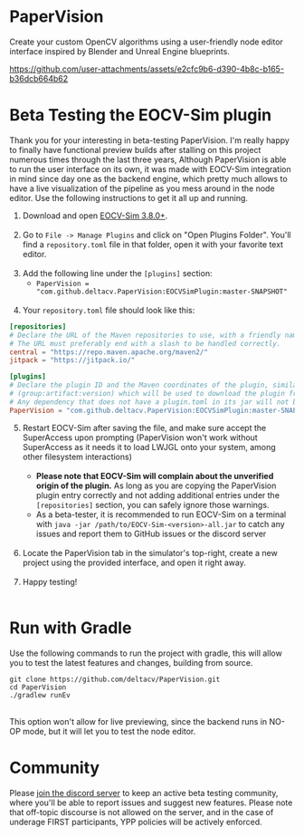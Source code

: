 # PaperVision

Create your custom OpenCV algorithms using a user-friendly node editor interface inspired by Blender and Unreal Engine blueprints.

https://github.com/user-attachments/assets/e2cfc9b6-d390-4b8c-b165-b36dcb664b62

# Beta Testing the EOCV-Sim plugin

Thank you for your interesting in beta-testing PaperVision. I'm really happy to finally have functional preview builds after stalling on this project numerous times through the last three years,
Although PaperVision is able to run the user interface on its own, it was made with EOCV-Sim integration in mind since day one as the backend engine, which pretty much allows to have a live visualization of the pipeline as you mess around in the node editor. Use the following instructions to get it all up and running.

1. Download and open [EOCV-Sim 3.8.0+](https://deltacv.gitbook.io/eocv-sim/downloading-eocv-sim).<br><br>
2. Go to `File -> Manage Plugins` and click on "Open Plugins Folder". You'll find a `repository.toml` file in that folder, open it with your favorite text editor.<br><br>
3. Add the following line under the `[plugins]` section:
   - `PaperVision = "com.github.deltacv.PaperVision:EOCVSimPlugin:master-SNAPSHOT"`<br><br>
4. Your `repository.toml` file should look like this:
```toml
[repositories]
# Declare the URL of the Maven repositories to use, with a friendly name.
# The URL must preferably end with a slash to be handled correctly.
central = "https://repo.maven.apache.org/maven2/"
jitpack = "https://jitpack.io/"

[plugins]
# Declare the plugin ID and the Maven coordinates of the plugin, similar to how you do it in Gradle.
# (group:artifact:version) which will be used to download the plugin from one of Maven repositories.
# Any dependency that does not have a plugin.toml in its jar will not be considered after download.
PaperVision = "com.github.deltacv.PaperVision:EOCVSimPlugin:master-SNAPSHOT"
```
5. Restart EOCV-Sim after saving the file, and make sure accept the SuperAccess upon prompting (PaperVision won't work without SuperAccess as it needs it to load LWJGL onto your system, among other filesystem interactions)<br><br>
   - **Please note that EOCV-Sim will complain about the unverified origin of the plugin.** As long as you are copying the PaperVision plugin entry correctly and not adding additional entries under the `[repositories]` section, you can safely ignore those warnings.
   - As a beta-tester, it is recommended to run EOCV-Sim on a terminal with `java -jar /path/to/EOCV-Sim-<version>-all.jar` to catch any issues and report them to GitHub issues or the discord server<br><br>
6. Locate the PaperVision tab in the simulator's top-right, create a new project using the provided interface, and open it right away.<br><br>
7. Happy testing!<br><br>

# Run with Gradle

Use the following commands to run the project with gradle, this will allow you to test the latest features and changes, building from source.
<br>

```shell
git clone https://github.com/deltacv/PaperVision.git
cd PaperVision
./gradlew runEv
```

<br>This option won't allow for live previewing, since the backend runs in NO-OP mode, but it will let you to test the node editor.

# Community

Please [join the discord server](https://discord.gg/A3RMYzf6DA) to keep an active beta testing community, where you'll be able to report issues and suggest new features. Please note that off-topic discourse is not allowed on the server, and in the case of underage FIRST participants, YPP policies will be actively enforced.
